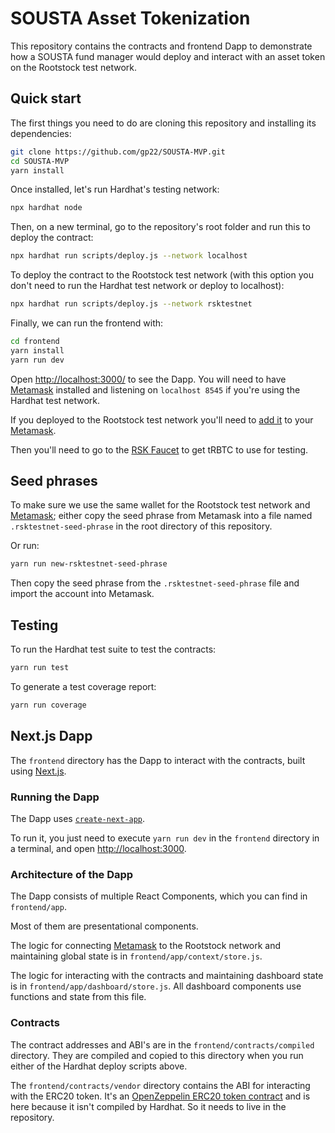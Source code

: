 # SOUSTA Asset Tokenization

This repository contains the contracts and frontend Dapp to demonstrate how a
SOUSTA fund manager would deploy and interact with an asset token on the
Rootstock test network.

## Quick start

The first things you need to do are cloning this repository and installing its
dependencies:

```sh
git clone https://github.com/gp22/SOUSTA-MVP.git
cd SOUSTA-MVP
yarn install
```

Once installed, let's run Hardhat's testing network:

```sh
npx hardhat node
```

Then, on a new terminal, go to the repository's root folder and run this to
deploy the contract:

```sh
npx hardhat run scripts/deploy.js --network localhost
```

To deploy the contract to the Rootstock test network (with this option you
don't need to run the Hardhat test network or deploy to localhost):

```sh
npx hardhat run scripts/deploy.js --network rsktestnet
```

Finally, we can run the frontend with:

```sh
cd frontend
yarn install
yarn run dev
```

Open [http://localhost:3000/](http://localhost:3000/) to see the Dapp. You will
need to have [Metamask](https://metamask.io) installed and listening on
`localhost 8545` if you're using the Hardhat test network.

If you deployed to the Rootstock test network you'll need to
[add it](https://dev.rootstock.io/wallet/use/metamask/) to your
[Metamask](https://metamask.io).

Then you'll need to go to the [RSK Faucet](https://faucet.rsk.co/) to get
tRBTC to use for testing.

## Seed phrases

To make sure we use the same wallet for the Rootstock test network and
[Metamask](https://metamask.io); either copy the seed phrase from Metamask
into a file named `.rsktestnet-seed-phrase` in the root directory of this
repository.

Or run:

```sh
yarn run new-rsktestnet-seed-phrase
```

Then copy the seed phrase from the `.rsktestnet-seed-phrase` file and import
the account into Metamask.

## Testing

To run the Hardhat test suite to test the contracts:

```sh
yarn run test
```

To generate a test coverage report:

```sh
yarn run coverage
```

## Next.js Dapp

The `frontend` directory has the Dapp to interact with the contracts, built
using [Next.js](https://nextjs.org/).

### Running the Dapp

The Dapp uses [`create-next-app`](https://github.com/vercel/next.js/tree/canary/packages/create-next-app).

To run it, you just need to execute `yarn run dev` in the `frontend` directory
in a terminal, and open [http://localhost:3000](http://localhost:3000).

### Architecture of the Dapp

The Dapp consists of multiple React Components, which you can find in
`frontend/app`.

Most of them are presentational components.

The logic for connecting [Metamask](https://metamask.io) to the Rootstock
network and maintaining global state is in `frontend/app/context/store.js`.

The logic for interacting with the contracts and maintaining dashboard
state is in `frontend/app/dashboard/store.js`. All dashboard components
use functions and state from this file.

### Contracts

The contract addresses and ABI's are in the `frontend/contracts/compiled`
directory. They are compiled and copied to this directory when you run either
of the Hardhat deploy scripts above.

The `frontend/contracts/vendor` directory contains the ABI for interacting
with the ERC20 token. It's an [OpenZeppelin ERC20 token contract](https://docs.openzeppelin.com/contracts/4.x/erc20)
and is here because it isn't compiled by Hardhat. So it needs to live in the
repository.
